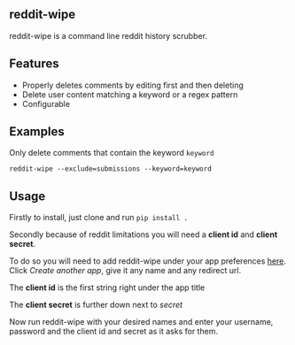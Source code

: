 ## reddit-wipe
reddit-wipe is a command line reddit history scrubber. 

## Features
* Properly deletes comments by editing first and then deleting
* Delete user content matching a keyword or a regex pattern
* Configurable

## Examples

Only delete comments that contain the keyword `keyword`

`reddit-wipe --exclude=submissions --keyword=keyword`

## Usage
Firstly to install, just clone and run `pip install .`

Secondly because of reddit limitations you will need a **client id** and **client secret**.

To do so you will need to add reddit-wipe under your app preferences [here](https://www.reddit.com/prefs/apps).
Click *Create another app*, give it any name and any redirect url. 

The **client id** is the first string right under the app title

The **client secret** is further down next to *secret*

Now run reddit-wipe with your desired names and enter your username, password and the client id and secret
as it asks for them.

